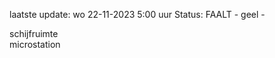 laatste update: 
wo 22-11-2023  5:00   uur 
Status: FAALT - geel - 
<div class="service R">schijfruimte</div><div class="service R">microstation</div>